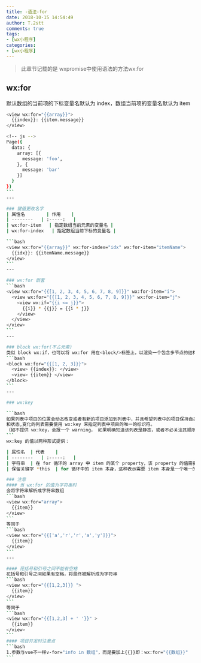 ```yaml
---
title: -语法-for
date: 2018-10-15 14:54:49
author: T.2stt
comments: true
tags:
- [wx小程序]
categories:
- [wx小程序]
---
```


>此章节记载的是 wxpromise中使用语法的方法wx:for

## wx:for
默认数组的当前项的下标变量名默认为 index，数组当前项的变量名默认为 item
````bash
<view wx:for="{{array}}">
  {{index}}: {{item.message}}
</view>

<!-- js -->
Page({
  data: {
    array: [{
      message: 'foo',
    }, {
      message: 'bar'
    }]
  }
})
```
---

### 键值更改名字
| 属性名        | 作用    |
| --------   | :-----:   |
| wx:for-item   | 指定数组当前元素的变量名 |
| wx:for-index   | 指定数组当前下标的变量名 |

```bash
<view wx:for="{{array}}" wx:for-index="idx" wx:for-item="itemName">
  {{idx}}: {{itemName.message}}
</view>
```
---

### wx:for 嵌套
```bash
<view wx:for="{{[1, 2, 3, 4, 5, 6, 7, 8, 9]}}" wx:for-item="i">
  <view wx:for="{{[1, 2, 3, 4, 5, 6, 7, 8, 9]}}" wx:for-item="j">
    <view wx:if="{{i <= j}}">
      {{i}} * {{j}} = {{i * j}}
    </view>
  </view>
</view>
```
---

### block wx:for(不占元素)
类似 block wx:if，也可以将 wx:for 用在<block/>标签上，以渲染一个包含多节点的结构块。
```bash
<block wx:for="{{[1, 2, 3]}}">
  <view> {{index}}: </view>
  <view> {{item}} </view>
</block>
```
---

### wx:key

```bash
如果列表中项目的位置会动态改变或者有新的项目添加到列表中，并且希望列表中的项目保持自己的特征
和状态,变化的列表需要使用 wx:key 来指定列表中项目的唯一的标识符。
（如不提供 wx:key，会报一个 warning， 如果明确知道该列表是静态，或者不必关注其顺序，可以选择忽略。）
```
wx:key 的值以两种形式提供：

| 属性名  | 代表    |
| --------   | :-----:   |
| 字符串  | 在 for 循环的 array 中 item 的某个 property，该 property 的值需要是列表中唯一的字符串或数字，且不能动态改变 |
| 保留关键字 *this  | for 循环中的 item 本身，这种表示需要 item 本身是一个唯一的字符串或者数字|

### 注意
#### 当 wx:for 的值为字符串时
会将字符串解析成字符串数组
```bash
<view wx:for="array">
  {{item}}
</view>
```
等同于
```bash
<view wx:for="{{['a','r','r','a','y']}}">
  {{item}}
</view>
```
---

#### 花括号和引号之间不能有空格
花括号和引号之间如果有空格，将最终被解析成为字符串
```bash
<view wx:for="{{[1,2,3]}} ">
  {{item}}
</view>
```
等同于
```bash
<view wx:for="{{[1,2,3] + ' '}}" >
  {{item}}
</view>
```
#### 项目开发时注意点
```bash
1.参数与vue不一样v-for="info in 数组"，而是要加上{{}}即：wx:for="{{数组}}"
```